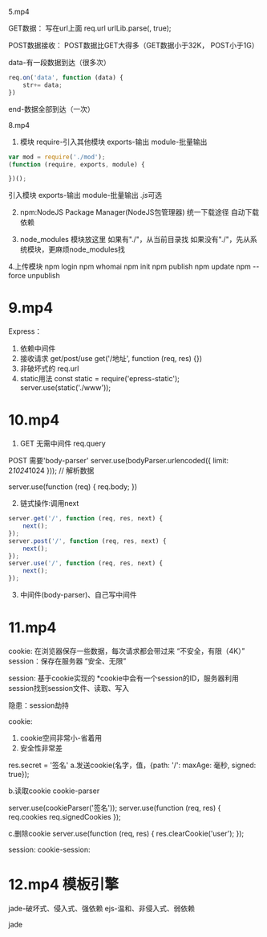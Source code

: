 
5.mp4

GET数据：
写在url上面
req.url urlLib.parse(, true);

POST数据接收：
POST数据比GET大得多（GET数据小于32K， POST小于1G）

data-有一段数据到达（很多次）
```javascript
req.on('data', function (data) {
    str+= data;
})
```
end-数据全部到达（一次）

8.mp4

1. 模块
    require-引入其他模块
    exports-输出
    module-批量输出
```javascript
var mod = require('./mod');
(function (require, exports, module) {

})();
```
引入模块
    exports-输出
    module-批量输出
*.js*可选

2. npm:NodeJS Package Manager(NodeJS包管理器)
    统一下载途径
    自动下载依赖

3. node_modules
    模块放这里
    如果有"./"，从当前目录找
    如果没有"./"，先从系统模块，更麻烦node_modules找

4.上传模块
npm login
npm whomai
npm init
npm publish
npm update
npm --force unpublish

# 9.mp4
Express：
1. 依赖中间件
2. 接收请求
get/post/use
get('/地址', function (req, res) {})
3. 非破坏式的
req.url
4. static用法 
const static = require('epress-static');
server.use(static('./www'));

# 10.mp4
1. GET 无需中间件
req.query

POST 需要'body-parser'
server.use(bodyParser.urlencoded({
    limit: 2*1024*1024
}));  // 解析数据

server.use(function (req) {
    req.body;
})

2. 链式操作:调用next
```javascript
server.get('/', function (req, res, next) {
    next();
});
server.post('/', function (req, res, next) {
    next();
});
server.use('/', function (req, res, next) {
    next();
});
```

3. 中间件(body-parser)、自己写中间件

# 11.mp4
cookie: 在浏览器保存一些数据，每次请求都会带过来
“不安全，有限（4K）”
session：保存在服务器
“安全、无限”

session: 基于cookie实现的
 *cookie中会有一个session的ID，服务器利用session找到session文件、读取、写入

隐患：session劫持

cookie:
1. cookie空间非常小-省着用
2. 安全性非常差

res.secret = '签名'
a.发送cookie(名字，值，{path: '/': maxAge: 毫秒, signed: true});

b.读取cookie
cookie-parser

server.use(cookieParser('签名'));
server.use(function (req, res) {
    req.cookies 
    req.signedCookies
});

c.删除cookie
server.use(function (req, res) {
    res.clearCookie('user');
});

session: 
cookie-session:

# 12.mp4 模板引擎
jade-破坏式、侵入式、强依赖
ejs-温和、非侵入式、弱依赖

jade
```

```